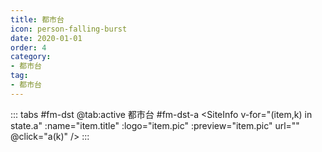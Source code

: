 ```yaml
---
title: 都市台
icon: person-falling-burst
date: 2020-01-01
order: 4
category:
- 都市台
tag:
- 都市台
---
```


<VidStack :src="state.src" />


::: tabs #fm-dst
@tab:active 都市台 #fm-dst-a
<SiteInfo v-for="(item,k) in state.a" :name="item.title" :logo="item.pic" :preview="item.pic" url="" @click="a(k)" />
:::

<script setup>
  import { useStorage } from '@vueuse/core'
  import { onMounted } from "vue";
  const state = useStorage(
    "fm-dst",
    {
      src: "",
      a: []
    }
  )

  onMounted(async () => {
    await a(0)
  });

  const a = async (k) => {
    const { Data } = await (await fetch("https://cfss.cc/fm/qt.php?fm=441")).json();
    state.value.a = Data.map((res) => {
      return {
        title: res.title,
        src: res.url,
        pic: res.pic,
        desc: res.author
      }
    })
    state.value.src = Data[k].url
  }

</script>